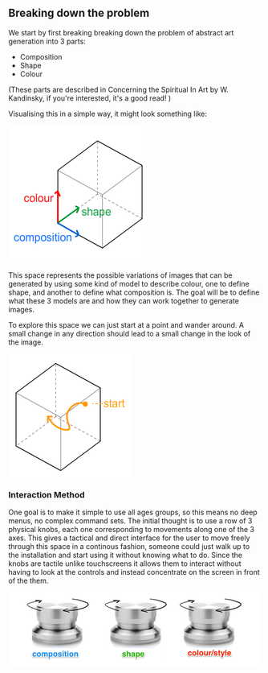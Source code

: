 ## Breaking down the problem

We start by first breaking breaking down the problem of abstract art generation into 3 parts:
* Composition
* Shape
* Colour

(These parts are described in Concerning the Spiritual In Art by W. Kandinsky, if you're interested, it's a good read! )

Visualising this in a simple way, it might look something like:

![searchspace1](../project_images/overview_searchspace1.png?raw=true "image")

This space represents the possible variations of images that can be generated by using some kind of model to describe colour, one to define shape, and another to define what composition is.  The goal will be to define what these 3 models are and how they can work together to generate images.

To explore this space we can just start at a point and wander around. A small change in any direction should lead to a small change in the look of the image. 

![searchspace1](../project_images/overview_searchspace2.png?raw=true "image")

### Interaction Method

One goal is to make it simple to use all ages groups, so this means no deep menus, no complex command sets. The initial thought is to use a row of 3 physical knobs, each one corresponding to movements along one of the 3 axes. This gives a tactical and direct interface for the user to move freely through this space in a continous fashion, someone could just walk up to the installation and start using it without knowing what to do. Since the knobs are tactile unlike touchscreens it allows them to interact without having to look at the controls and instead concentrate on the screen in front of the them.

![searchspace1](../project_images/overview_knobs.png?raw=true "image")
